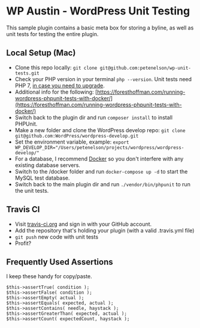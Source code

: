 # WP Austin - WordPress Unit Testing

This sample plugin contains a basic meta box for storing a byline, as well as unit tests for testing the entire plugin.

## Local Setup (Mac)

* Clone this repo locally: `git clone git@github.com:petenelson/wp-unit-tests.git`
* Check your PHP version in your terminal `php --version`. Unit tests need PHP 7, [in case you need to upgrade](https://medium.com/zenchef-tech-and-product/how-to-upgrade-your-version-of-php-to-7-0-on-macos-sierra-e1bfdea55a63).
* Additional info for the following: [https://foresthoffman.com/running-wordpress-phpunit-tests-with-docker/](https://foresthoffman.com/running-wordpress-phpunit-tests-with-docker/)
* Switch back to the plugin dir and run `composer install` to install PHPUnit.
* Make a new folder and clone the WordPress develop repo: `git clone git@github.com:WordPress/wordpress-develop.git`
* Set the environment variable, example: `export WP_DEVELOP_DIR="/Users/petenelson/projects/wordpress/wordpress-develop/"`
* For a database, I recommend [Docker](https://www.docker.com/) so you don't interfere with any existing database servers.
* Switch to the /docker folder and run `docker-compose up -d` to start the MySQL test database.
* Switch back to the main plugin dir and run `./vendor/bin/phpunit` to run the unit tests.

## Travis CI

* Visit [travis-ci.org](https://travis-ci.org) and sign in with your GitHub account.
* Add the repository that's holding your plugin (with a valid .travis.yml file)
* `git push` new code with unit tests
* Profit?

## Frequently Used Assertions

I keep these handy for copy/paste.

```
$this->assertTrue( condition );
$this->assertFalse( condition );
$this->assertEmpty( actual );
$this->assertEquals( expected, actual );
$this->assertContains( needle, haystack );
$this->assertGreaterThan( expected, actual );
$this->assertCount( expectedCount, haystack );
```
